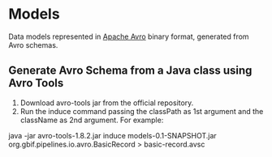 # Models

Data models represented in [Apache Avro](https://avro.apache.org/docs/current/) binary format, generated from Avro schemas.

## Generate Avro Schema from a Java class using Avro Tools

1. Download avro-tools jar from the official repository.
2. Run the induce command passing the classPath as 1st argument and the className as 2nd argument. For example:

java -jar avro-tools-1.8.2.jar induce models-0.1-SNAPSHOT.jar org.gbif.pipelines.io.avro.BasicRecord > basic-record.avsc
